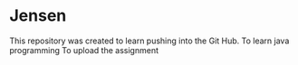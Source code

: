 # Jensen

This repository was created to learn pushing into the Git Hub.
To learn java programming
To upload the assignment

